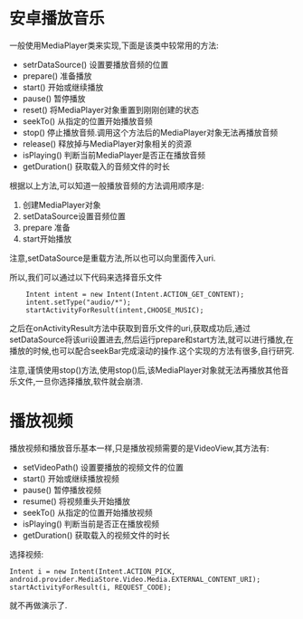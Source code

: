 # 安卓播放音乐

一般使用MediaPlayer类来实现,下面是该类中较常用的方法:

* setrDataSource() 设置要播放音频的位置
* prepare() 准备播放
* start() 开始或继续播放
* pause() 暂停播放
* reset() 将MediaPlayer对象重置到刚刚创建的状态
* seekTo() 从指定的位置开始播放音频
* stop() 停止播放音频.调用这个方法后的MediaPlayer对象无法再播放音频
* release() 释放掉与MediaPlayer对象相关的资源
* isPlaying() 判断当前MediaPlayer是否正在播放音频
* getDuration() 获取载入的音频文件的时长

根据以上方法,可以知道一般播放音频的方法调用顺序是:

1. 创建MediaPlayer对象
2. setDataSource设置音频位置
3. prepare 准备
4. start开始播放

注意,setDataSource是重载方法,所以也可以向里面传入uri.

所以,我们可以通过以下代码来选择音乐文件
```
    Intent intent = new Intent(Intent.ACTION_GET_CONTENT);
    intent.setType("audio/*");
    startActivityForResult(intent,CHOOSE_MUSIC);
```

之后在onActivityResult方法中获取到音乐文件的uri,获取成功后,通过setDataSource将该uri设置进去,然后运行prepare和start方法,就可以进行播放,在播放的时候,也可以配合seekBar完成滚动的操作.这个实现的方法有很多,自行研究.


注意,谨慎使用stop()方法,使用stop()后,该MediaPlayer对象就无法再播放其他音乐文件,一旦你选择播放,软件就会崩溃.



# 播放视频

播放视频和播放音乐基本一样,只是播放视频需要的是VideoView,其方法有:

* setVideoPath() 设置要播放的视频文件的位置
* start() 开始或继续播放视频
* pause() 暂停播放视频
* resume() 将视频重头开始播放
* seekTo() 从指定的位置开始播放视频
* isPlaying() 判断当前是否正在播放视频
* getDuration() 获取载入的视频文件的时长

选择视频:
```
Intent i = new Intent(Intent.ACTION_PICK, android.provider.MediaStore.Video.Media.EXTERNAL_CONTENT_URI);
startActivityForResult(i, REQUEST_CODE); 
```

就不再做演示了.
